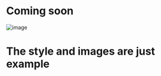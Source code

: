 # Coming soon

![image](https://user-images.githubusercontent.com/92639080/234392747-66b82440-04fb-4c0f-88fd-a11411a9edb5.png)


# The style and images are just example
